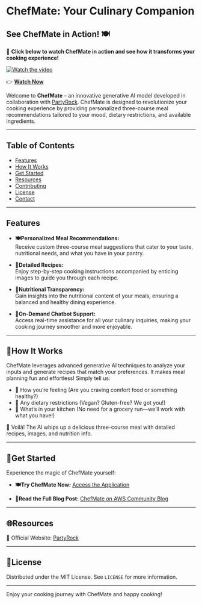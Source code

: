 # ChefMate: Your Culinary Companion

## See ChefMate in Action! 🍽️

🎥 **Click below to watch ChefMate in action and see how it transforms your cooking experience!**  

[![Watch the video](https://img.youtube.com/vi/HCukr7_ErbU/maxresdefault.jpg)](https://youtu.be/HCukr7_ErbU)  

👉 **[Watch Now](https://youtu.be/HCukr7_ErbU)**

Welcome to **ChefMate** – an innovative generative AI model developed in collaboration with [PartyRock](https://partyrock.aws). ChefMate is designed to revolutionize your cooking experience by providing personalized three-course meal recommendations tailored to your mood, dietary restrictions, and available ingredients.

---

## Table of Contents

- [Features](#features)
- [How It Works](#how-it-works)
- [Get Started](#get-started)
- [Resources](#resources)
- [Contributing](#contributing)
- [License](#license)
- [Contact](#contact)

---

## Features

- **🍽️Personalized Meal Recommendations:**  
  Receive custom three-course meal suggestions that cater to your taste, nutritional needs, and what you have in your pantry.

- **📖Detailed Recipes:**  
  Enjoy step-by-step cooking instructions accompanied by enticing images to guide you through each recipe.

- **🥗Nutritional Transparency:**  
  Gain insights into the nutritional content of your meals, ensuring a balanced and healthy dining experience.

- **🤖On-Demand Chatbot Support:**  
  Access real-time assistance for all your culinary inquiries, making your cooking journey smoother and more enjoyable.

---

## 🍳How It Works

ChefMate leverages advanced generative AI techniques to analyze your inputs and generate recipes that match your preferences. It makes meal planning fun and effortless! Simply tell us:

- 💭 How you’re feeling (Are you craving comfort food or something healthy?)
- 🥦 Any dietary restrictions (Vegan? Gluten-free? We got you!)
- 🛒 What’s in your kitchen (No need for a grocery run—we’ll work with what you have!)

🎉 Voilà! The AI whips up a delicious three-course meal with detailed recipes, images, and nutrition info.

---

## 🚀Get Started

Experience the magic of ChefMate yourself:

- **🍽️Try ChefMate Now:** [Access the Application](https://partyrock.aws/u/lana-k/C9zYF7FpM/ChefMate)

- **📖Read the Full Blog Post:** [ChefMate on AWS Community Blog](https://community.aws/content/2dBprSx17kdT4dsWnJ29IKicmTd/chefmate)

---

## 🌐Resources

  🔗 Official Website: [PartyRock](https://partyrock.aws)

---

## 📜License

Distributed under the MIT License. See `LICENSE` for more information.

---

Enjoy your cooking journey with ChefMate and happy cooking!
